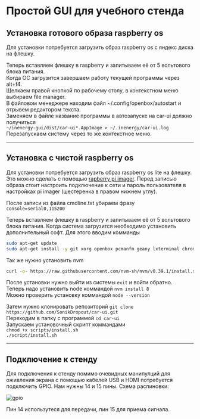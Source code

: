 # Простой GUI для учебного стенда

## Установка готового образа raspberry os
Для установки потребуется загрузить образ raspberry os с яндекс диска на флешку.  

Теперь вставляем флешку в raspberry и запитываем её от 5 вольтового блока питания.  
Когда ОС загрузится завершаем работу текущей программы через alt+f4.  
Щелкаем правой кнопкой по рабочему столу, в контекстном меню выбираем file manager.  
В файловом менеджере находим файл ~/.config/openbox/autostart и отрывем редактором текста.  
Заменяем в файле название программы в автозапуске на car-ui должно получиться   
`~/inenergy-gui/dist/car-ui*.AppImage > ~/.inenergy/car-ui.log`  
Перезапускаем систему через то же контекстное меню.

***
## Установка с чистой raspberry os
Для установки потребуется загрузить образ raspberry os lite на флешку. Это можно сделать с помощью [rapberry pi imager](https://www.raspberrypi.com/software/). Перед записью образа стоит настроить подключение к сети и пароль пользователя в настройках pi imager (шестеренка в правом нижнем углу).

После записи из файла cmdline.txt убираем фразу `console=serial0,115200`

Теперь вставляем флешку в raspberry и запитываем её от 5 вольтового блока питания.
Когда система загрузится необходимо установить дополнительный софт.
Для этого вводим комманды  
```sh
sudo apt-get update
sudo apt-get install -y git xorg openbox pcmanfm geany lxterminal chromium-browser libudev-dev
```
Так же нужно установить nvm  
```sh
curl -o- https://raw.githubusercontent.com/nvm-sh/nvm/v0.39.1/install.sh | bash
```
После установки нужно выйти из системы `exit` и войти обратно.  
Теперь надо установить node коммандой `nvm install 8`  
Можно проверить установку коммандой `node --version`

Затем нужно клонировать репозиторий `git clone https://github.com/SonikDropout/car-ui.git`  
Переходим в папку с программой `cd car-ui`  
Запускаем установочный скрипт коммандами  
`chmod +x scripts/install.sh`  
`./script/install.sh`  
***
## Подключение к стенду

Для подключения к стенду помимо очевидных манипулций для оживления экрана с помощью кабелей USB и HDMI потребуется подключить GPIO. Нам нужны 14 и 15 пины. Схема распиновки:

![gpio](https://www.raspberrypi.com/documentation/computers/images/GPIO-Pinout-Diagram-2.png)

Пин 14 использутеся для передачи, пин 15 для приема сигнала.